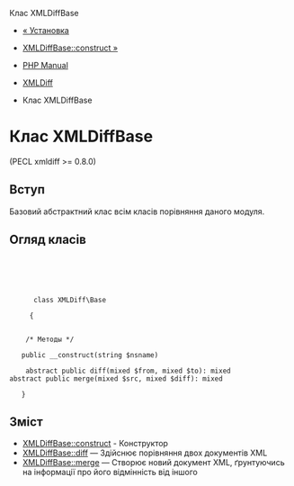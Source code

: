 Клас XMLDiffBase

-   [« Установка](xmldiff.installation.html)
    
-   [XMLDiffBase::construct »](xmldiff-base.construct.html)
    
-   [PHP Manual](index.html)
    
-   [XMLDiff](book.xmldiff.html)
    
-   Клас XMLDiffBase
    

# Клас XMLDiffBase

(PECL xmldiff >= 0.8.0)

## Вступ

Базовий абстрактний клас всім класів порівняння даного модуля.

## Огляд класів

```classsynopsis


    
    
     
      class XMLDiff\Base
     
     {
    

    /* Методы */
    
   public __construct(string $nsname)

    abstract public diff(mixed $from, mixed $to): mixed
abstract public merge(mixed $src, mixed $diff): mixed

   }
```

## Зміст

-   [XMLDiffBase::construct](xmldiff-base.construct.html) - Конструктор
-   [XMLDiffBase::diff](xmldiff-base.diff.html) — Здійснює порівняння двох документів XML
-   [XMLDiffBase::merge](xmldiff-base.merge.html) — Створює новий документ XML, ґрунтуючись на інформації про його відмінність від іншого